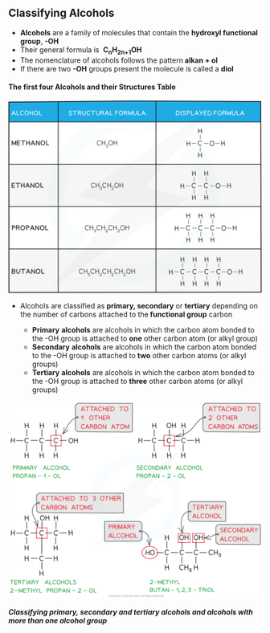 Classifying Alcohols
--------------------

* <b>Alcohols</b> are a family of molecules that contain the <b>hydroxyl functional group</b>, <b>-OH</b>
* Their general formula is  <b>C</b><sub><b>n</b></sub><b>H</b><sub><b>2n+1</b></sub><b>OH</b>
* The nomenclature of alcohols follows the pattern<b> alkan + ol</b>
* If there are two <b>-OH</b> groups present the molecule is called a <b>diol</b>

#### The first four Alcohols and their Structures Table

![Alcohols table, IGCSE & GCSE Chemistry revision notes](14.1.1-Alcohols-table.png)

* Alcohols are classified as <b>primary, secondary</b> or <b>tertiary</b> depending on the number of carbons attached to the<b> functional group</b> carbon

  + <b>Primary</b> <b>alcohols</b> are alcohols in which the carbon atom bonded to the -OH group is attached to <b>one</b> other carbon atom (or alkyl group)
  + <b>Secondary</b> <b>alcohols</b> are alcohols in which the carbon atom bonded to the -OH group is attached to <b>two</b> other carbon atoms (or alkyl groups)
  + <b>Tertiary</b> <b>alcohols</b> are alcohols in which the carbon atom bonded to the -OH group is attached to <b>three</b> other carbon atoms (or alkyl groups)

![Hydroxy Compounds Classifying Alcohols, downloadable AS & A Level Chemistry revision notes](3.4-Hydroxy-Compounds-Classifying-Alcohols_1.png)

<i><b>Classifying primary, secondary and tertiary alcohols and alcohols with more than one alcohol group</b></i>